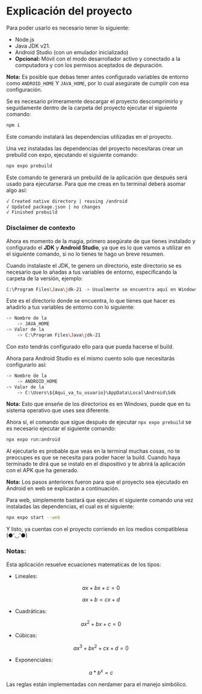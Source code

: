 # Explicación del proyecto
Para poder usarlo es necesario tener lo siguiente:
- Node.js
- Java JDK v21.
- Android Studio (con un emulador inicializado)
- **Opcional:** Móvil con el modo desarrollador activo y conectado a la computadora y con los permisos aceptados de depuración.

**Nota:** Es posible que debas tener antes configurado variables de entorno como `ANDROID_HOME` Y `JAVA_HOME`, por lo cual asegúrate de cumplir con esa configuración.

Se es necesario primeramente descargar el proyecto descomprimirlo y seguidamente dentro de la carpeta del proyecto ejecutar el siguiente comando:
```Bash
npm i
```
Este comando instalará las dependencias utilizadas en el proyecto.

Una vez instaladas las dependencias del proyecto necesitaras crear un prebuild con expo, ejecutando el siguiente comando:
```Bash
npx expo prebuild
```
Este comando te generará un prebuild de la aplicación que después será usado para ejecutarse. Para que me creas en tu terminal deberá asomar algo así:
```Bash
√ Created native directory | reusing /android
√ Updated package.json | no changes
√ Finished prebuild
```
### Disclaimer de contexto
Ahora es momento de la magia, primero asegúrate de que tienes instalado y configurado el **JDK** y **Android Studio**, ya que es lo que vamos a utilizar en el siguiente comando, si no lo tienes te hago un breve resumen.

Cuando instalaste el JDK, te genero un directorio, este directorio se es necesario que lo añadas a tus variables de entorno, especificando la carpeta de la versión, ejemplo:
```Bash
C:\Program Files\Java\jdk-21 -> Usualmente se encuentra aquí en Windows
```
Este es el directorio donde se encuentra, lo que tienes que hacer es añadirlo a tus variables de entorno con lo siguiente:

```Bash
-> Nombre de la 
    -> JAVA_HOME
-> Valor de la 
    -> C:\Program Files\Java\jdk-21 
```
Con esto tendrás configurado ello para que pueda hacerse el build.

Ahora para Android Studio es el mismo cuento solo que necesitarás configurarlo así:
```Bash
-> Nombre de la 
    -> ANDROID_HOME
-> Valor de la 
    -> C:\Users\${Aqui_va_tu_usuario}\AppData\Local\Android\Sdk
```
**Nota:** Esto que enseñe de los directorios es en Windows, puede que en tu sistema operativo que uses sea diferente.

Ahora sí, el comando que sigue después de ejecutar `npx expo prebuild` se es necesario ejecutar el siguiente comando:

```Bash
npx expo run:android
```
Al ejecutarlo es probable que veas en la terminal muchas cosas, no te preocupes es que se necesita para poder hacer la build. Cuando haya terminado te dirá que se instaló en el dispositivo y te abrirá la aplicación con el APK que ha generado.

**Nota:** Los pasos anteriores fueron para que el proyecto sea ejecutado en Android en web se explicarán a continuación.

Para web, simplemente bastará que ejecutes el siguiente comando una vez instaladas las dependencias, el cual es el siguiente:

```Bash
npx expo start --web
```

Y listo, ya cuentas con el proyecto corriendo en los medios compatiblesa (●'◡'●)

### Notas:
Esta aplicación resuelve ecuaciones matematicas de los tipos:
- Lineales:
```math
ax + bx + c = 0
```
```math
ax + b = cx + d
```
- Cuadráticas:
```math
ax^2 + bx + c = 0
```
- Cúbicas:
```math
ax^3 + bx^2 + cx + d = 0
```
- Exponenciales:
```math
 a * b^x = c
```

Las reglas están implementadas con nerdamer para el manejo simbólico.